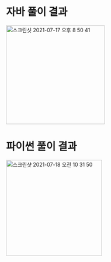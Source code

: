 # 자바 풀이 결과
<img width="270" alt="스크린샷 2021-07-17 오후 8 50 41" src="https://user-images.githubusercontent.com/42399580/126036242-d0b9d2e0-8e2d-4f94-a7b8-f054d16b4f94.png">

# 파이썬 풀이 결과
<img width="262" alt="스크린샷 2021-07-18 오전 10 31 50" src="https://user-images.githubusercontent.com/42399580/126052986-7df665d0-4a37-4376-b0aa-d89402188dfb.png">
